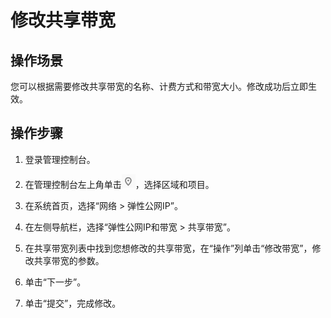 # 修改共享带宽<a name="vpc010008"></a>

## 操作场景<a name="section15598193716333"></a>

您可以根据需要修改共享带宽的名称、计费方式和带宽大小。修改成功后立即生效。

## 操作步骤<a name="section67201052194510"></a>

1.  登录管理控制台。

1.  在管理控制台左上角单击![](figures/icon-region.png)，选择区域和项目。
2.  在系统首页，选择“网络 \> 弹性公网IP”。
3.  在左侧导航栏，选择“弹性公网IP和带宽 \> 共享带宽”。
4.  在共享带宽列表中找到您想修改的共享带宽，在“操作”列单击“修改带宽”，修改共享带宽的参数。
5.  单击“下一步”。
6.  单击“提交”，完成修改。

